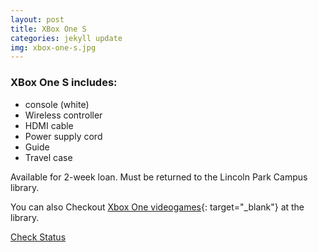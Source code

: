 ```yaml
---
layout: post
title: XBox One S
categories: jekyll update
img: xbox-one-s.jpg
---
```


### XBox One S includes: 

* console (white)
* Wireless controller
* HDMI cable
* Power supply cord
* Guide
* Travel case

Available for 2-week loan.
Must be returned to the Lincoln Park Campus library.

You can also Checkout [Xbox One videogames](https://vufind.carli.illinois.edu/vf-dpu/Search/Home?lookfor=xbox+one+games&type=all&start_over=1&submit=Find&search=new){: target="_blank"} at the library.


<a href="https://vufind.carli.illinois.edu/vf-dpu/Record/dpu_1256676" target="_blank" class="btn btn-primary btn-lg">Check Status</a>

